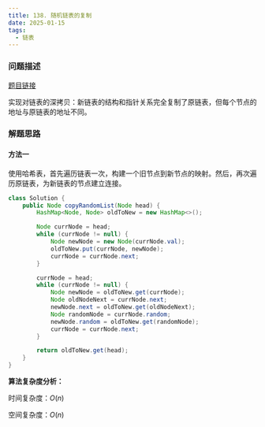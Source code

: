 ```yaml
---
title: 138. 随机链表的复制
date: 2025-01-15
tags:
  - 链表
---
```


### 问题描述

[题目链接](https://leetcode.cn/problems/copy-list-with-random-pointer/description/)

实现对链表的深拷贝：新链表的结构和指针关系完全复制了原链表，但每个节点的地址与原链表的地址不同。

### 解题思路

#### 方法一

使用哈希表，首先遍历链表一次，构建一个旧节点到新节点的映射。然后，再次遍历原链表，为新链表的节点建立连接。

```java
class Solution {
    public Node copyRandomList(Node head) {
        HashMap<Node, Node> oldToNew = new HashMap<>();

        Node currNode = head;
        while (currNode != null) {
            Node newNode = new Node(currNode.val);
            oldToNew.put(currNode, newNode);
            currNode = currNode.next;
        }

        currNode = head;
        while (currNode != null) {
            Node newNode = oldToNew.get(currNode);
            Node oldNodeNext = currNode.next;
            newNode.next = oldToNew.get(oldNodeNext);
            Node randomNode = currNode.random;
            newNode.random = oldToNew.get(randomNode);
            currNode = currNode.next;
        }

        return oldToNew.get(head);
    }
}
```

**算法复杂度分析：**

时间复杂度：$O(n)$

空间复杂度：$O(n)$
